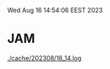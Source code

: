 Wed Aug 16 14:54:06 EEST 2023
# JAM
<a href='./cache/202308/16_14.log'>./cache/202308/16_14.log</a>
